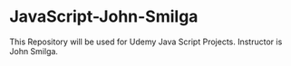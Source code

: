 # JavaScript-John-Smilga
This Repository will be used for Udemy Java Script Projects. Instructor is John Smilga.
